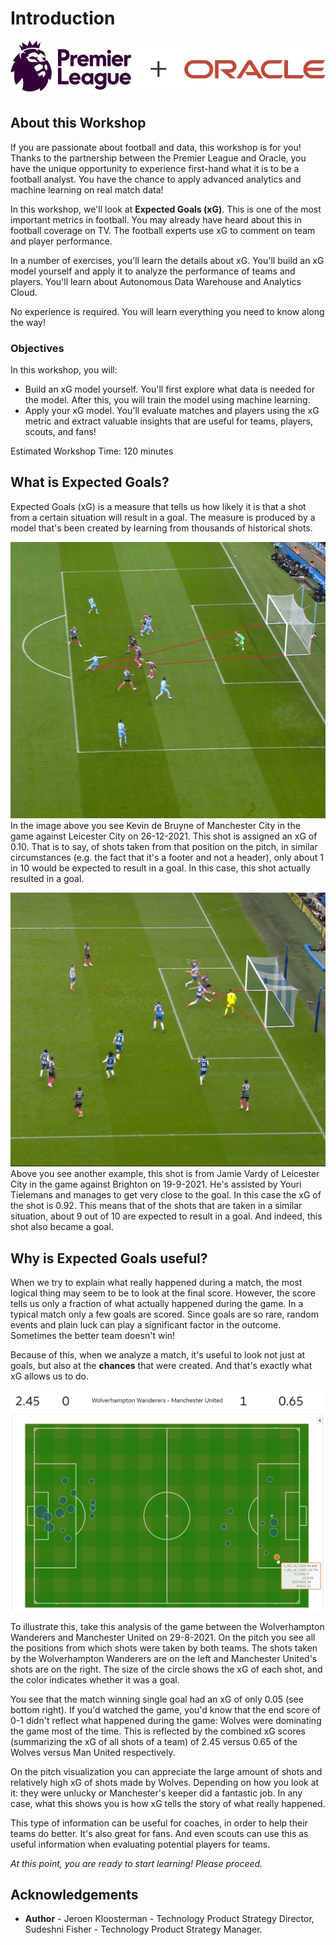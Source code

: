 # Introduction

![Oracle Workshop](images/logo.jpg)

## About this Workshop

If you are passionate about football and data, this workshop is for you! Thanks to the partnership between the Premier League and Oracle, you have the unique opportunity to experience first-hand what it is to be a football analyst. You have the chance to apply advanced analytics and machine learning on real match data! 

In this workshop, we'll look at **Expected Goals (xG)**. This is one of the most important metrics in football. You may already have heard about this in football coverage on TV. The football experts use xG to comment on team and player performance.

In a number of exercises, you'll learn the details about xG. You'll build an xG model yourself and apply it to analyze the performance of teams and players. You'll learn about Autonomous Data Warehouse and Analytics Cloud. 

No experience is required. You will learn everything you need to know along the way!

### Objectives
In this workshop, you will:
- Build an xG model yourself. You'll first explore what data is needed for the model. After this, you will train the model using machine learning.
- Apply your xG model. You'll evaluate matches and players using the xG metric and extract valuable insights that are useful for teams, players, scouts, and fans!

Estimated Workshop Time: 120 minutes

## What is Expected Goals?
Expected Goals (xG) is a measure that tells us how likely it is that a shot from a certain situation will result in a goal. The measure is produced by a model that's been created by learning from thousands of historical shots.

![Oracle Workshop](images/kevindebruynexgzero10.png)
In the image above you see Kevin de Bruyne of Manchester City in the game against Leicester City on 26-12-2021. This shot is assigned an xG of 0.10. That is to say, of shots taken from that position on the pitch, in similar circumstances (e.g. the fact that it's a footer and not a header), only about 1 in 10 would be expected to result in a goal. In this case, this shot actually resulted in a goal.

![Oracle Workshop](images/jamievardyxgzero92.png)
Above you see another example, this shot is from Jamie Vardy of Leicester City in the game against Brighton on 19-9-2021. He's assisted by Youri Tielemans and manages to get very close to the goal. In this case the xG of the shot is 0.92. This means that of the shots that are taken in a similar situation, about 9 out of 10 are expected to result in a goal. And indeed, this shot also became a goal.

## Why is Expected Goals useful?
When we try to explain what really happened during a match, the most logical thing may seem to be to look at the final score. However, the score tells us only a fraction of what actually happened during the game. 
In a typical match only a few goals are scored. Since goals are so rare, random events and plain luck can play a significant factor in the outcome. Sometimes the better team doesn't win! 

Because of this, when we analyze a match, it's useful to look not just at goals, but also at the **chances** that were created. And that's exactly what xG allows us to do.

![Oracle Workshop](images/matchanalysisexample.png)

To illustrate this, take this analysis of the game between the Wolverhampton Wanderers and Manchester United on 29-8-2021. On the pitch you see all the positions from which shots were taken by both teams. The shots taken by the Wolverhampton Wanderers are on the left and Manchester United's shots are on the right. The size of the circle shows the xG of each shot, and the color indicates whether it was a goal.

You see that the match winning single goal had an xG of only 0.05 (see bottom right). If you'd watched the game, you'd know that the end score of 0-1 didn't reflect what happened during the game: Wolves were dominating the game most of the time. This is reflected by the combined xG scores (summarizing the xG of all shots of a team) of 2.45 versus 0.65 of the Wolves versus Man United respectively.

On the pitch visualization you can appreciate the large amount of shots and relatively high xG of shots made by Wolves. Depending on how you look at it: they were unlucky or Manchester's keeper did a fantastic job. In any case, what this shows you is how xG tells the story of what really happened.

This type of information can be useful for coaches, in order to help their teams do better. It's also great for fans. And even scouts can use this as useful information when evaluating potential players for teams. 

_At this point, you are ready to start learning! Please proceed._

## **Acknowledgements**

- **Author** - Jeroen Kloosterman - Technology Product Strategy Director, Sudeshni Fisher - Technology Product Strategy Manager.
